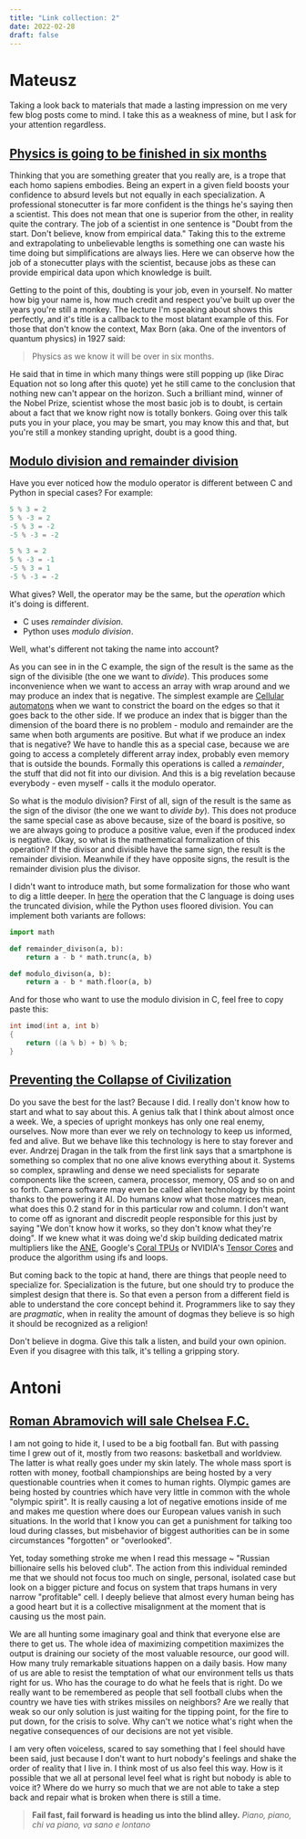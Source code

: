 ```yaml
---
title: "Link collection: 2"
date: 2022-02-28
draft: false
---
```


# Mateusz

Taking a look back to materials that made a lasting impression on me very few blog posts come to mind.
I take this as a weakness of mine, but I ask for your attention regardless.

## [Physics is going to be finished in six months](https://www.youtube.com/watch?v=KD3BeEDr0Gk)

Thinking that you are something greater that you really are, is a trope that each homo sapiens embodies.
Being an expert in a given field boosts your confidence to absurd levels but not equally in each specialization.
A professional stonecutter is far more confident is the things he's saying then a scientist.
This does not mean that one is superior from the other, in reality quite the contrary.
The job of a scientist in one sentence is "Doubt from the start. Don't believe, know from empirical data."
Taking this to the extreme and extrapolating to unbelievable lengths is something one can waste his time doing but simplifications are always lies.
Here we can observe how the job of a stonecutter plays with the scientist, because jobs as these can provide empirical data upon which knowledge is built.

Getting to the point of this, doubting is your job, even in yourself.
No matter how big your name is, how much credit and respect you've built up over the years you're still a monkey.
The lecture I'm speaking about shows this perfectly, and it's title is a callback to the most blatant example of this.
For those that don't know the context, Max Born (aka. One of the inventors of quantum physics) in 1927 said:

> Physics as we know it will be over in six months.

He said that in time in which many things were still popping up (like Dirac Equation not so long after this quote) yet he still came to the conclusion that nothing new can't appear on the horizon.
Such a brilliant mind, winner of the Nobel Prize, scientist whose the most basic job is to doubt, is certain about a fact that we know right now is totally bonkers.
Going over this talk puts you in your place, you may be smart, you may know this and that, but you're still a monkey standing upright, doubt is a good thing.

## [Modulo division and remainder division](https://twitter.com/ID_AA_Carmack/status/1476294133975240712)

Have you ever noticed how the modulo operator is different between C and Python in special cases?
For example:

```c
5 % 3 = 2
5 % -3 = 2
-5 % 3 = -2
-5 % -3 = -2
```

```python
5 % 3 = 2
5 % -3 = -1
-5 % 3 = 1
-5 % -3 = -2
```

What gives?
Well, the operator may be the same, but the _operation_ which it's doing is different.

- C uses *remainder division*.
- Python uses *modulo division*.

Well, what's different not taking the name into account?

As you can see in in the C example, the sign of the result is the same as the sign of the divisible (the one we want to *divide*).
This produces some inconvenience when we want to access an array with wrap around and we may produce an index that is negative.
The simplest example are [Cellular automatons](https://en.wikipedia.org/wiki/Cellular_automaton) when we want to constrict the board on the edges so that it goes back to the other side.
If we produce an index that is bigger than the dimension of the board there is no problem - modulo and remainder are the same when both arguments are positive.
But what if we produce an index that is negative?
We have to handle this as a special case, because we are going to access a completely different array index, probably even memory that is outside the bounds.
Formally this operations is called a _remainder_, the stuff that did not fit into our division.
And this is a big revelation because everybody - even myself - calls it the modulo operator.

So what is the modulo division?
First of all, sign of the result is the same as the sign of the divisor (the one we want to *divide by*).
This does not produce the same special case as above because, size of the board is positive, so we are always going to produce a positive value, even if the produced index is negative.
Okay, so what is the mathematical formalization of this operation?
If the divisor and divisible have the same sign, the result is the remainder division.
Meanwhile if they have opposite signs, the result is the remainder division plus the divisor.

I didn't want to introduce math, but some formalization for those who want to dig a little deeper.
In [here](https://en.wikipedia.org/wiki/Modulo_operation) the operation that the C language is doing uses the truncated division, while the Python uses floored division.
You can implement both variants are follows:

```python
import math

def remainder_divison(a, b):
    return a - b * math.trunc(a, b)

def modulo_divison(a, b):
    return a - b * math.floor(a, b)
```

And for those who want to use the modulo division in C, feel free to copy paste this:

```c
int imod(int a, int b)
{
    return ((a % b) + b) % b;
}
```

## [Preventing the Collapse of Civilization](https://www.youtube.com/watch?v=pW-SOdj4Kkk)

Do you save the best for the last?
Because I did.
I really don't know how to start and what to say about this.
A genius talk that I think about almost once a week.
We, a species of upright monkeys has only one real enemy, ourselves.
Now more than ever we rely on technology to keep us informed, fed and alive.
But we behave like this technology is here to stay forever and ever.
Andrzej Dragan in the talk from the first link says that a smartphone is something so complex that no one alive knows everything about it.
Systems so complex, sprawling and dense we need specialists for separate components like the screen, camera, processor, memory, OS and so on and so forth.
Camera software may even be called alien technology by this point thanks to the powering it AI.
Do humans know what those matrices mean, what does this 0.2 stand for in this particular row and column.
I don't want to come off as ignorant and discredit people responsible for this just by saying "We don't know how it works, so they don't know what they're doing".
If we knew what it was doing we'd skip building dedicated matrix multipliers like the [ANE](https://en.wikipedia.org/wiki/Apple_A11#Neural_Engine), Google's [Coral TPUs](https://en.wikipedia.org/wiki/Tensor_Processing_Unit#Edge_TPU) or NVIDIA's [Tensor Cores](https://developer.nvidia.com/tensor-cores) and produce the algorithm using ifs and loops.

But coming back to the topic at hand, there are things that people need to specialize for.
Specialization is the future, but one should try to produce the simplest design that there is.
So that even a person from a different field is able to understand the core concept behind it.
Programmers like to say they are *pragmatic*, when in reality the amount of dogmas they believe is so high it should be recognized as a religion!

Don't believe in dogma.
Give this talk a listen, and build your own opinion.
Even if you disagree with this talk, it's telling a gripping story.

# Antoni

## [Roman Abramovich will sale Chelsea F.C.](https://www.chelseafc.com/en/news/2022/03/02/statement-from-roman-abramovich)

I am not going to hide it, I used to be a big football fan. But with passing time I grew out of it, mostly from two reasons: basketball and worldview. The latter is what really goes under my skin lately. 
The whole mass sport is rotten with money, football championships are being hosted by a very questionable countries when it comes to human rights. Olympic games are being hosted by countries which have very little in common with the whole "olympic spirit". It is really causing a lot of negative emotions inside of me and makes me question where does our European values vanish in such situations. In the world that I know you can get a punishment for talking too loud during classes, but misbehavior of biggest authorities can be in some circumstances "forgotten" or "overlooked".

Yet, today something stroke me when I read this message ~ "Russian billionaire sells his beloved club". The action from this individual reminded me that we should not focus too much on single, personal, isolated case but look on a bigger picture and focus on system that traps humans in very narrow "profitable" cell. I deeply believe that almost every human being has a good heart but it is a collective misalignment at the moment that is causing us the most pain. 

We are all hunting some imaginary goal and think that everyone else are there to get us. The whole idea of maximizing competition maximizes the output is draining our society of the most valuable resource, our good will. How many truly remarkable situations happen on a daily basis. How many of us are able to resist the temptation of what our environment tells us thats right for us. Who has the courage to do what he feels that is right. Do we really want to be remembered as people that sell football clubs when the country we have ties with strikes missiles on neighbors? Are we really that weak so our only solution is just waiting for the tipping point, for the fire to put down, for the crisis to solve. Why can't we notice what's right when the negative consequences of our decisions are not yet visible.

I am very often voiceless, scared to say something that I feel should have been said, just because I don't want to hurt nobody's feelings and shake the order of reality that I live in. I think most of us also feel this way. How is it possible that we all at personal level feel what is right but nobody is able to voice it? Where do we hurry so much that we are not able to take a step back and repair what is broken when there is still a time. 

> **Fail fast, fail forward is heading us into the blind alley.** *Piano, piano, chi va piano, va sano e lontano*  



